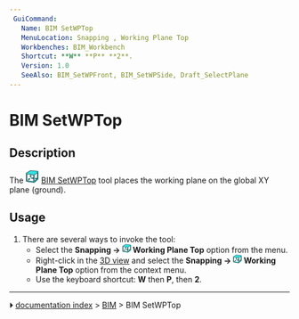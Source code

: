 ```yaml
---
 GuiCommand:
   Name: BIM SetWPTop
   MenuLocation: Snapping , Working Plane Top
   Workbenches: BIM_Workbench
   Shortcut: **W** **P** **2**.
   Version: 1.0
   SeeAlso: BIM_SetWPFront, BIM_SetWPSide, Draft_SelectPlane
---
```


# BIM SetWPTop

## Description

The <img alt="" src=images/BIM_SetWPTop.svg  style="width:24px;"> [BIM SetWPTop](BIM_SetWPTop.md) tool places the working plane on the global XY plane (ground).

## Usage

1.  There are several ways to invoke the tool:
    -   Select the **Snapping → <img src="images/BIM_SetWPTop.svg" width=16px> Working Plane Top** option from the menu.
    -   Right-click in the [3D view](3D_view.md) and select the **Snapping → <img src="images/BIM_SetWPTop.svg" width=16px> Working Plane Top** option from the context menu.
    -   Use the keyboard shortcut: **W** then **P**, then **2**.



---
⏵ [documentation index](../README.md) > [BIM](BIM_Workbench.md) > BIM SetWPTop
